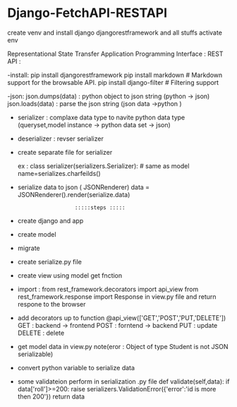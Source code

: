 # Django-FetchAPI-RESTAPI


create venv and  install 
  django
  djangorestframework
  and all stuffs
activate env 





Representational State Transfer Application Programming Interface
: REST API :


-install:
    pip install djangorestframework
    pip install markdown       # Markdown support for the browsable API.
    pip install django-filter  # Filtering support
    
-json:
    json.dumps(data) : python object to json string (python -> json) 
    json.loads(data) : parse the json string (json data ->python )

- serializer : complaxe data type to navite python data type (queryset,model instance -> python data set -> json)
- deserializer : revser serializer  
- create separate file for serializer
    
    ex : class serializer(serializers.Serializer): # same as model
            name=serializes.charfeilds()
- serialize data to json ( JSONRenderer)
    data = JSONRenderer().render(serialize.data)

                        :::::steps :::::

- create django and app 
- create model 
- migrate
-  create serialize.py file 
-  create view using  model get fnction
-   import :
    from rest_framework.decorators import api_view
    from rest_framework.response import Response
    in view.py file and return respone to the browser


- add decorators up to function 
    @api_view(['GET','POST','PUT,'DELETE'])
    GET : backend -> frontend 
    POST : forntend -> backend 
    PUT : update
    DELETE : delete

-  get model data in view.py
note(eror : Object of type Student is not JSON serializable)

- convert python variable to serialize data 

- some validateion perform in serialization .py file 
    def validate(self,data):
        if data['roll']>=200:
            raise serializers.ValidationError({'error':'id is more then 200'})
        return data









